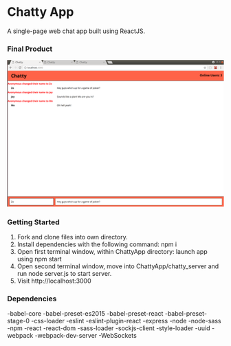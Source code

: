 Chatty App
=====================

A single-page web chat app built using ReactJS.

### Final Product
!["Final product"](https://github.com/zhassan2018/ChattyApp/blob/master/docs/chatty.png)


### Getting Started

1. Fork and clone files into own directory.
2. Install dependencies with the following command: npm i
3. Open first terminal window, within ChattyApp directory: launch app using npm start
4. Open second terminal window, move into ChattyApp/chatty_server and run node server.js to start server.
5. Visit http://localhost:3000

### Dependencies
-babel-core
-babel-preset-es2015
-babel-preset-react
-babel-preset-stage-0
-css-loader
-eslint
-eslint-plugin-react
-express
-node
-node-sass
-npm
-react
-react-dom
-sass-loader
-sockjs-client
-style-loader
-uuid
-webpack
-webpack-dev-server
-WebSockets
